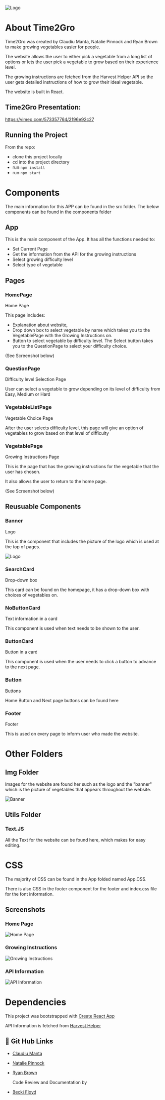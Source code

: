 ![Logo](https://i.imgur.com/nBNPz8O.png)


# About Time2Gro

Time2Gro was created by Claudiu Manta, Natalie Pinnock and Ryan Brown to make growing vegetables easier for people. 

The website allows the user to either pick a vegetable from a long list of options or lets the user pick a vegetable to grow based on their experience level. 

The growing instructions are fetched from the Harvest Helper API so the user gets detailed instructions of how to grow their ideal vegetable. 

The website is built in React. 
 

## Time2Gro Presentation: 

https://vimeo.com/573357764/2196e92c27 
 

## Running the Project 

From the repo: 
* clone this project locally 
* cd into the project directory 
* run `npm install`
* run `npm start`


# Components

The main information for this APP can be found in the src folder. The below components can be found in the components folder

## App

This is the main component of the App. It has all the functions needed to: 
- Set Current Page
- Get the information from the API for the growing instructions
- Select growing difficulty level 
- Select type of vegetable 


## Pages

### HomePage

Home Page

This page includes: 
- Explanation about website, 
- Drop down box to select vegetable by name which takes you to the VegetablePage with the Growing Instructions on. 
- Button to select vegetable by difficulty level. The Select  button takes you to the QuestionPage to select your difficulty choice. 

(See Screenshot below)

### QuestionPage

Difficulty level Selection Page

User can select a vegetable to grow depending on its level of difficulty from Easy, Medium or Hard

### VegetableListPage

Vegetable Choice Page

After the user selects difficulty level, this page will give an option of vegetables to grow based on that level of difficulty

### VegetablePage

Growing Instructions Page

This is the page that has the growing instructions for the vegetable that the user has chosen. 

It also allows the user to return to the home page. 

(See Screenshot below)

## Reusuable Components

### Banner

Logo 

This is the component that includes the picture of the logo which is used at the top of pages. 

![Logo](https://i.imgur.com/nBNPz8O.png)

### SearchCard

Drop-down box 

This card can be found on the homepage, it  has a drop-down box with choices of vegetables on. 

### NoButtonCard

Text information in a card

This component is used when text needs to be shown to the user.

### ButtonCard

Button in a card 

This component is used when the user needs to click a button to advance to the next page. 

### Button

Buttons 

Home Button and Next page buttons can be found here

### Footer

Footer 

This is used on every page to inform user who made the website.

# Other Folders

## Img Folder
Images for the website are found her such as the logo and the "banner" which is the picture of vegetables that appears throughout the website. 

![Banner](https://i.imgur.com/qJetOVl.png
)

## Utils Folder
### Text.JS

All the Text for the website can be found here, which makes for easy editing. 

# CSS

The majority of CSS can be found in the App folded named App.CSS. 

There is also CSS in the footer component for the footer and index.css file for the font information.  

## Screenshots

### Home Page
![Home Page](https://i.imgur.com/ipYixU6.png)

### Growing Instructions
![Growing Instructions](https://i.imgur.com/sCkpeo9.png)

### API Information
![API Information](https://i.imgur.com/1AUQcZa.png)

# Dependencies

This project was bootstrapped with [Create React App](https://github.com/facebook/create-react-app)

API Information is fetched from [Harvest Helper](https://github.com/damwhit/harvest_helper)


## 🔗 Git Hub Links
* [Claudiu Manta](https://github.com/Claudyu04)
* [Natalie Pinnock](https://github.com/natpinnock)
* [Ryan Brown](https://github.com/RyanBrown870)

  Code Review and Documentation by 

* [Becki Floyd](https://github.com/nass84)

